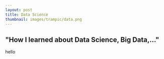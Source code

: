 ```yaml
---
layout: post
title: Data Science
thumbnail: images/trampic/data.png
---
```


## "How I learned about Data Science, Big Data,..."

hello
